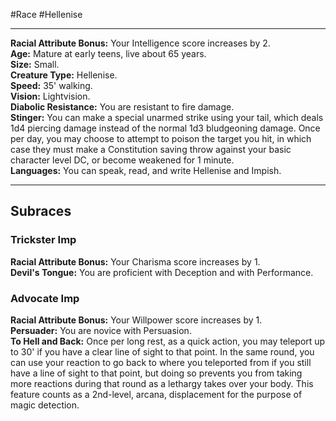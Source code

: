 #Race #Hellenise 
- - -
**Racial Attribute Bonus:** Your Intelligence score increases by 2.  
**Age:** Mature at early teens, live about 65 years.  
**Size:** Small.  
**Creature Type:** Hellenise.  
**Speed:** 35' walking.  
**Vision:** Lightvision.  
**Diabolic Resistance:** You are resistant to fire damage.  
**Stinger:** You can make a special unarmed strike using your tail, which deals 1d4 piercing damage instead of the normal 1d3 bludgeoning damage. Once per day, you may choose to attempt to poison the target you hit, in which case they must make a Constitution saving throw against your basic character level DC, or become weakened for 1 minute.  
**Languages:** You can speak, read, and write Hellenise and Impish.
- - -
## Subraces 
### Trickster Imp
 
**Racial Attribute Bonus:** Your Charisma score increases by 1.  
**Devil's Tongue:** You are proficient with Deception and with Performance.
 
### Advocate Imp
 
**Racial Attribute Bonus:** Your Willpower score increases by 1.  
**Persuader:** You are novice with Persuasion.  
**To Hell and Back:** Once per long rest, as a quick action, you may teleport up to 30' if you have a clear line of sight to that point. In the same round, you can use your reaction to go back to where you teleported from if you still have a line of sight to that point, but doing so prevents you from taking more reactions during that round as a lethargy takes over your body. This feature counts as a 2nd-level, arcana, displacement for the purpose of magic detection.